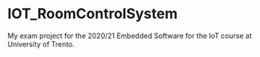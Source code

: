 # IOT_RoomControlSystem
My exam project for the 2020/21 Embedded Software for the IoT course at University of Trento.
